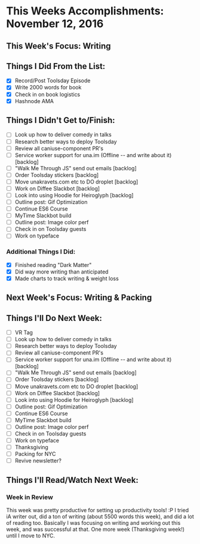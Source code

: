 # This Weeks Accomplishments: November 12, 2016

## This Week's Focus: Writing

## Things I Did From the List:

- [x] Record/Post Toolsday Episode
- [x] Write 2000 words for book
- [x] Check in on book logistics
- [x] Hashnode AMA

## Things I Didn't Get to/Finish:

- [ ] Look up how to deliver comedy in talks
- [ ] Research better ways to deploy Toolsday
- [ ] Review all caniuse-component PR's
- [ ] Service worker support for una.im (Offline -- and write about it) [backlog]
- [ ] "Walk Me Through JS" send out emails [backlog]
- [ ] Order Toolsday stickers [backlog]
- [ ] Move unakravets.com etc to DO droplet [backlog]
- [ ] Work on Diffee Slackbot [backlog]
- [ ] Look into using Hoodie for Heiroglyph [backlog]
- [ ] Outline post: Gif Optimization
- [ ] Continue ES6 Course
- [ ] MyTime Slackbot build
- [ ] Outline post: Image color perf
- [ ] Check in on Toolsday guests
- [ ] Work on typeface

### Additional Things I Did:

- [x] Finished reading "Dark Matter"
- [x] Did way more writing than anticipated
- [x] Made charts to track writing & weight loss

## Next Week's Focus: Writing & Packing

## Things I'll Do Next Week:

- [ ] VR Tag
- [ ] Look up how to deliver comedy in talks
- [ ] Research better ways to deploy Toolsday
- [ ] Review all caniuse-component PR's
- [ ] Service worker support for una.im (Offline -- and write about it) [backlog]
- [ ] "Walk Me Through JS" send out emails [backlog]
- [ ] Order Toolsday stickers [backlog]
- [ ] Move unakravets.com etc to DO droplet [backlog]
- [ ] Work on Diffee Slackbot [backlog]
- [ ] Look into using Hoodie for Heiroglyph [backlog]
- [ ] Outline post: Gif Optimization
- [ ] Continue ES6 Course
- [ ] MyTime Slackbot build
- [ ] Outline post: Image color perf
- [ ] Check in on Toolsday guests
- [ ] Work on typeface
- [ ] Thanksgiving
- [ ] Packing for NYC
- [ ] Revive newsletter?

## Things I'll Read/Watch Next Week:

### Week in Review

This week was pretty productive for setting up productivity tools! :P I tried iA writer out, did a ton of writing (about 5500 words this week), and did a lot of reading too. Basically I was focusing on writing and working out this week, and was successful at that. One more week (Thanksgiving week!) until I move to NYC.